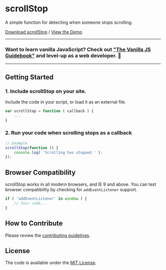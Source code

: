 # scrollStop
A simple function for detecting when someone stops scrolling.

[Download scrollStop](https://github.com/cferdinandi/scrollStop/archive/master.zip) / [View the Demo](https://cferdinandi.github.io/scrollStop/)

<hr>

### Want to learn vanilla JavaScript? Check out ["The Vanilla JS Guidebook"](https://gomakethings.com/vanilla-js-guidebook/) and level-up as a web developer. 🚀

<hr>


## Getting Started

### 1. Include scrollStop on your site.

Include the code in your script, or load it as an external file.

```js
var scrollStop = function ( callback ) {
	...
}
```

### 2. Run your code when scrolling stops as a callback

```js
// Example
scrollStop(function () {
	console.log( 'Scrolling has stopped.' );
});
```



## Browser Compatibility

scrollStop works in all modern browsers, and IE 9 and above. You can test browser compatibility by checking for `addEventListener` support.

```js
if ( 'addEventListener' in window ) {
	// Your code...
}
```



## How to Contribute

Please review the [contributing guidelines](CONTRIBUTING.md).



## License

The code is available under the [MIT License](LICENSE.md).
